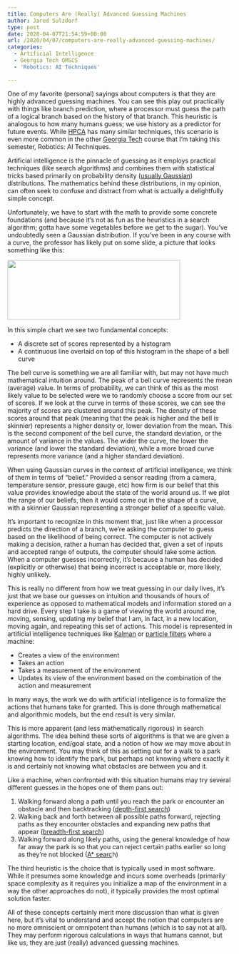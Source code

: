 ```yaml
---
title: Computers Are (Really) Advanced Guessing Machines
author: Jared Sulzdorf
type: post
date: 2020-04-07T21:54:59+00:00
url: /2020/04/07/computers-are-really-advanced-guessing-machines/
categories:
  - Artificial Intelligence
  - Georgia Tech OMSCS
  - 'Robotics: AI Techniques'

---
```

One of my favorite (personal) sayings about computers is that they are highly advanced guessing machines. You can see this play out practically with things like branch prediction, where a processor must guess the path of a logical branch based on the history of that branch. This heuristic is analogous to how many humans guess; we use history as a predictor for future events. While [HPCA][1] has many similar techniques, this scenario is even more common in the other [Georgia Tech][2] course that I&#8217;m taking this semester, Robotics: AI Techniques.

Artificial intelligence is the pinnacle of guessing as it employs practical techniques (like search algorithms) and combines them with statistical tricks based primarily on probability density ([usually Gaussian][3]) distributions. The mathematics behind these distributions, in my opinion, can often seek to confuse and distract from what is actually a delightfully simple concept.

<!--more-->

Unfortunately, we have to start with the math to provide some concrete foundations (and because it&#8217;s not as fun as the heuristics in a search algorithm; gotta have some vegetables before we get to the sugar). You&#8217;ve undoubtedly seen a Gaussian distribution. If you&#8217;ve been in any course with a curve, the professor has likely put on some slide, a picture that looks something like this:

<img decoding="async" loading="lazy" class="aligncenter size-full wp-image-2899" src="https://jared.lexblogplatform.com/wp-content/uploads/sites/10/2020/04/scores.gif" alt="" width="387" height="134" /> 

In this simple chart we see two fundamental concepts:

  * A discrete set of scores represented by a histogram
  * A continuous line overlaid on top of this histogram in the shape of a bell curve

The bell curve is something we are all familiar with, but may not have much mathematical intuition around. The peak of a bell curve represents the mean (average) value. In terms of probability, we can think of this as the most likely value to be selected were we to randomly choose a score from our set of scores. If we look at the curve in terms of these scores, we can see the majority of scores are clustered around this peak. The density of these scores around that peak (meaning that the peak is higher and the bell is skinnier) represents a higher density or, lower deviation from the mean. This is the second component of the bell curve, the standard deviation, or the amount of variance in the values. The wider the curve, the lower the variance (and lower the standard deviation), while a more broad curve represents more variance (and a higher standard deviation).

When using Gaussian curves in the context of artificial intelligence, we think of them in terms of &#8220;belief.&#8221; Provided a sensor reading (from a camera, temperature sensor, pressure gauge, etc) how firm is our belief that this value provides knowledge about the state of the world around us. If we plot the range of our beliefs, then it would come out in the shape of a curve, with a skinnier Gaussian representing a stronger belief of a specific value.

It&#8217;s important to recognize in this moment that, just like when a processor predicts the direction of a branch, we&#8217;re asking the computer to guess based on the likelihood of being correct. The computer is not actively making a decision, rather a human has decided that, given a set of inputs and accepted range of outputs, the computer should take some action. When a computer guesses incorrectly, it&#8217;s because a human has decided (explicitly or otherwise) that being incorrect is acceptable or, more likely, highly unlikely.

This is really no different from how we treat guessing in our daily lives, it&#8217;s just that we base our guesses on intuition and thousands of hours of experience as opposed to mathematical models and information stored on a hard drive. Every step I take is a game of viewing the world around me, moving, sensing, updating my belief that I am, in fact, in a new location, moving again, and repeating this set of actions. This model is represented in artificial intelligence techniques like [Kalman][4] or [particle filters][5] where a machine:

  * Creates a view of the environment
  * Takes an action
  * Takes a measurement of the environment
  * Updates its view of the environment based on the combination of the action and measurement

In many ways, the work we do with artificial intelligence is to formalize the actions that humans take for granted. This is done through mathematical and algorithmic models, but the end result is very similar.

This is more apparent (and less mathematically rigorous) in search algorithms. The idea behind these sorts of algorithms is that we are given a starting location, end/goal state, and a notion of how we may move about in the environment. You may think of this as setting out for a walk to a park knowing how to identify the park, but perhaps not knowing where exactly it is and certainly not knowing what obstacles are between you and it.

Like a machine, when confronted with this situation humans may try several different guesses in the hopes one of them pans out:

  1. Walking forward along a path until you reach the park or encounter an obstacle and then backtracking ([depth-first search][6])
  2. Walking back and forth between all possible paths forward, rejecting paths as they encounter obstacles and expanding new paths that appear ([breadth-first search][7])
  3. Walking forward along likely paths, using the general knowledge of how far away the park is so that you can reject certain paths earlier so long as they&#8217;re not blocked ([A* searc][8]h)

The third heuristic is the choice that is typically used in most software. While it presumes some knowledge and incurs some overheads (primarily space complexity as it requires you initialize a map of the environment in a way the other approaches do not), it typically provides the most optimal solution faster.

All of these concepts certainly merit more discussion than what is given here, but it&#8217;s vital to understand and accept the notion that computers are no more omniscient or omnipotent than humans (which is to say not at all). They may perform rigorous calculations in ways that humans cannot, but like us, they are just (really) advanced guessing machines.

 [1]: https://www.jsulz.com/category/high-performance-computing-architecture/
 [2]: https://www.jsulz.com/category/georgia-tech-omscs/
 [3]: https://en.wikipedia.org/wiki/Normal_distribution
 [4]: https://en.wikipedia.org/wiki/Kalman_filter
 [5]: https://en.wikipedia.org/wiki/Particle_filter
 [6]: https://en.wikipedia.org/wiki/Depth-first_search
 [7]: https://en.wikipedia.org/wiki/Breadth-first_search
 [8]: https://en.wikipedia.org/wiki/A*_search_algorithm